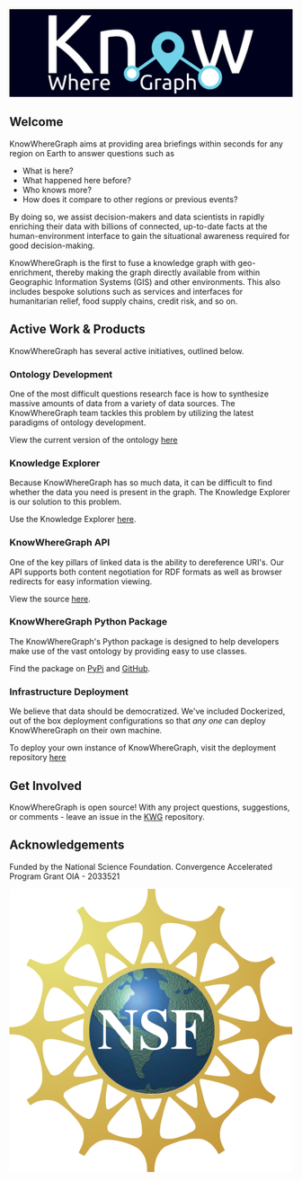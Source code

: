 <center><img src="https://github.com/KnowWhereGraph/.github/blob/main/images/logo.png?raw=true"></center>

## Welcome

KnowWhereGraph aims at providing area briefings within seconds for any region on Earth to answer questions such as

- What is here?
- What happened here before?
- Who knows more?
- How does it compare to other regions or previous events?

By doing so, we assist decision-makers and data scientists in rapidly enriching their data with billions of connected, up-to-date facts at the human-environment interface to gain the situational awareness required for good decision-making.

KnowWhereGraph is the first to fuse a knowledge graph with geo-enrichment, thereby making the graph directly available from within Geographic Information Systems (GIS) and other environments. This also includes bespoke solutions such as services and interfaces for humanitarian relief, food supply chains, credit risk, and so on. 

## Active Work & Products

KnowWhereGraph has several active initiatives, outlined below.

### Ontology Development

One of the most difficult questions research face is how to synthesize massive amounts of data from a variety of data sources. The KnowWhereGraph team tackles this problem by utilizing the latest paradigms of ontology development.

View the current version of the ontology [here](https://stko-kwg.geog.ucsb.edu/lod/ontology)

### Knowledge Explorer

Because KnowWhereGraph has so much data, it can be difficult to find whether the data you need is present in the graph. The Knowledge Explorer is our solution to this problem.

Use the Knowledge Explorer [here](https://stko-kwg.geog.ucsb.edu/).

### KnowWhereGraph API

One of the key pillars of linked data is the ability to dereference URI's. Our API supports both content negotiation for RDF formats as well as browser redirects for easy information viewing.

View the source [here](https://github.com/KnowWhereGraph/kwg-api).

### KnowWhereGraph Python Package

The KnowWhereGraph's Python package is designed to help developers make use of the vast ontology by providing easy to use classes.

Find the package on [PyPi](https://pypi.org/project/pykwg/) and [GitHub](https://github.com/KnowWhereGraph/pykwg).

### Infrastructure Deployment

We believe that data should be democratized. We've included Dockerized, out of the box deployment configurations so that *any one* can deploy KnowWhereGraph on their own machine.

To deploy your own instance of KnowWhereGraph, visit the deployment repository [here](https://github.com/KnowWhereGraph/kwg-deployment)

## Get Involved

KnowWhereGraph is open source! With any project questions, suggestions, or comments - leave an issue in the [KWG](https://github.com/KnowWhereGraph/KWG) repository.

## Acknowledgements

Funded by the National Science Foundation.
Convergence Accelerated Program Grant OIA - 2033521

<img src="https://raw.githubusercontent.com/KnowWhereGraph/.github/29d0dc2fe0363b404dd210e92152c3418588b556/images/NSF.svg">

